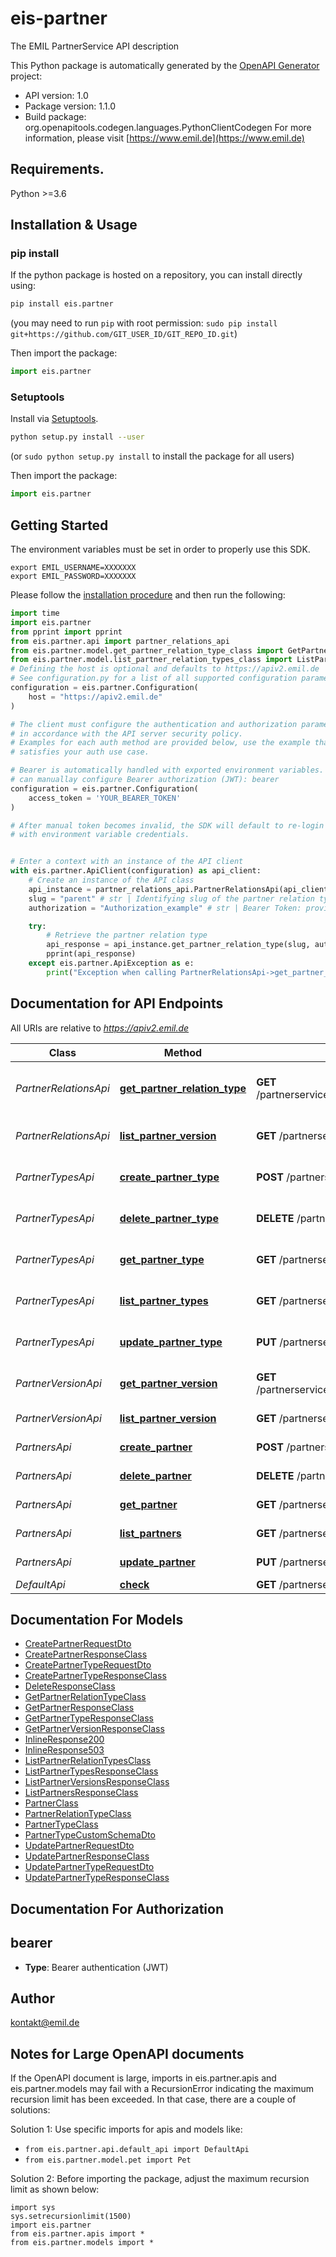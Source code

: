 # eis-partner
The EMIL PartnerService API description

This Python package is automatically generated by the [OpenAPI Generator](https://openapi-generator.tech) project:

- API version: 1.0
- Package version: 1.1.0
- Build package: org.openapitools.codegen.languages.PythonClientCodegen
For more information, please visit [https://www.emil.de](https://www.emil.de)

## Requirements.

Python >=3.6

## Installation & Usage
### pip install

If the python package is hosted on a repository, you can install directly using:

```sh
pip install eis.partner
```
(you may need to run `pip` with root permission: `sudo pip install git+https://github.com/GIT_USER_ID/GIT_REPO_ID.git`)

Then import the package:
```python
import eis.partner
```

### Setuptools

Install via [Setuptools](http://pypi.python.org/pypi/setuptools).

```sh
python setup.py install --user
```
(or `sudo python setup.py install` to install the package for all users)

Then import the package:
```python
import eis.partner
```

## Getting Started

The environment variables must be set in order to properly use this SDK.

```shell 
export EMIL_USERNAME=XXXXXXX
export EMIL_PASSWORD=XXXXXXX
```

Please follow the [installation procedure](#installation--usage) and then run the following:

```python
import time
import eis.partner
from pprint import pprint
from eis.partner.api import partner_relations_api
from eis.partner.model.get_partner_relation_type_class import GetPartnerRelationTypeClass
from eis.partner.model.list_partner_relation_types_class import ListPartnerRelationTypesClass
# Defining the host is optional and defaults to https://apiv2.emil.de
# See configuration.py for a list of all supported configuration parameters.
configuration = eis.partner.Configuration(
    host = "https://apiv2.emil.de"
)

# The client must configure the authentication and authorization parameters
# in accordance with the API server security policy.
# Examples for each auth method are provided below, use the example that
# satisfies your auth use case.

# Bearer is automatically handled with exported environment variables. However, you
# can manuallay configure Bearer authorization (JWT): bearer
configuration = eis.partner.Configuration(
    access_token = 'YOUR_BEARER_TOKEN'
)

# After manual token becomes invalid, the SDK will default to re-login automatically
# with environment variable credentials.


# Enter a context with an instance of the API client
with eis.partner.ApiClient(configuration) as api_client:
    # Create an instance of the API class
    api_instance = partner_relations_api.PartnerRelationsApi(api_client)
    slug = "parent" # str | Identifying slug of the partner relation type
    authorization = "Authorization_example" # str | Bearer Token: provided by the login endpoint under the name accessToken. (optional)

    try:
        # Retrieve the partner relation type
        api_response = api_instance.get_partner_relation_type(slug, authorization=authorization)
        pprint(api_response)
    except eis.partner.ApiException as e:
        print("Exception when calling PartnerRelationsApi->get_partner_relation_type: %s\n" % e)
```

## Documentation for API Endpoints

All URIs are relative to *https://apiv2.emil.de*

Class | Method | HTTP request | Description
------------ | ------------- | ------------- | -------------
*PartnerRelationsApi* | [**get_partner_relation_type**](docs/PartnerRelationsApi.md#get_partner_relation_type) | **GET** /partnerservice/v1/partners/relations/types/{slug} | Retrieve the partner relation type
*PartnerRelationsApi* | [**list_partner_version**](docs/PartnerRelationsApi.md#list_partner_version) | **GET** /partnerservice/v1/partners/relations/types | List partner relation types
*PartnerTypesApi* | [**create_partner_type**](docs/PartnerTypesApi.md#create_partner_type) | **POST** /partnerservice/v1/partner-types | Create the partner-types
*PartnerTypesApi* | [**delete_partner_type**](docs/PartnerTypesApi.md#delete_partner_type) | **DELETE** /partnerservice/v1/partner-types/{code} | Delete the partner-types
*PartnerTypesApi* | [**get_partner_type**](docs/PartnerTypesApi.md#get_partner_type) | **GET** /partnerservice/v1/partner-types/{code} | Retrieve the partner-types
*PartnerTypesApi* | [**list_partner_types**](docs/PartnerTypesApi.md#list_partner_types) | **GET** /partnerservice/v1/partner-types | List partner-types
*PartnerTypesApi* | [**update_partner_type**](docs/PartnerTypesApi.md#update_partner_type) | **PUT** /partnerservice/v1/partner-types/{code} | Update the partner-types
*PartnerVersionApi* | [**get_partner_version**](docs/PartnerVersionApi.md#get_partner_version) | **GET** /partnerservice/v1/partners/{code}/versions/{version} | Retrieve the partner version
*PartnerVersionApi* | [**list_partner_version**](docs/PartnerVersionApi.md#list_partner_version) | **GET** /partnerservice/v1/partners/{code}/versions | List partner versions
*PartnersApi* | [**create_partner**](docs/PartnersApi.md#create_partner) | **POST** /partnerservice/v1/partners | Create the partner
*PartnersApi* | [**delete_partner**](docs/PartnersApi.md#delete_partner) | **DELETE** /partnerservice/v1/partners/{code} | Delete the partner
*PartnersApi* | [**get_partner**](docs/PartnersApi.md#get_partner) | **GET** /partnerservice/v1/partners/{code} | Retrieve the partner
*PartnersApi* | [**list_partners**](docs/PartnersApi.md#list_partners) | **GET** /partnerservice/v1/partners | List partners
*PartnersApi* | [**update_partner**](docs/PartnersApi.md#update_partner) | **PUT** /partnerservice/v1/partners/{code} | Update the partner
*DefaultApi* | [**check**](docs/DefaultApi.md#check) | **GET** /partnerservice/health | 


## Documentation For Models

 - [CreatePartnerRequestDto](docs/CreatePartnerRequestDto.md)
 - [CreatePartnerResponseClass](docs/CreatePartnerResponseClass.md)
 - [CreatePartnerTypeRequestDto](docs/CreatePartnerTypeRequestDto.md)
 - [CreatePartnerTypeResponseClass](docs/CreatePartnerTypeResponseClass.md)
 - [DeleteResponseClass](docs/DeleteResponseClass.md)
 - [GetPartnerRelationTypeClass](docs/GetPartnerRelationTypeClass.md)
 - [GetPartnerResponseClass](docs/GetPartnerResponseClass.md)
 - [GetPartnerTypeResponseClass](docs/GetPartnerTypeResponseClass.md)
 - [GetPartnerVersionResponseClass](docs/GetPartnerVersionResponseClass.md)
 - [InlineResponse200](docs/InlineResponse200.md)
 - [InlineResponse503](docs/InlineResponse503.md)
 - [ListPartnerRelationTypesClass](docs/ListPartnerRelationTypesClass.md)
 - [ListPartnerTypesResponseClass](docs/ListPartnerTypesResponseClass.md)
 - [ListPartnerVersionsResponseClass](docs/ListPartnerVersionsResponseClass.md)
 - [ListPartnersResponseClass](docs/ListPartnersResponseClass.md)
 - [PartnerClass](docs/PartnerClass.md)
 - [PartnerRelationTypeClass](docs/PartnerRelationTypeClass.md)
 - [PartnerTypeClass](docs/PartnerTypeClass.md)
 - [PartnerTypeCustomSchemaDto](docs/PartnerTypeCustomSchemaDto.md)
 - [UpdatePartnerRequestDto](docs/UpdatePartnerRequestDto.md)
 - [UpdatePartnerResponseClass](docs/UpdatePartnerResponseClass.md)
 - [UpdatePartnerTypeRequestDto](docs/UpdatePartnerTypeRequestDto.md)
 - [UpdatePartnerTypeResponseClass](docs/UpdatePartnerTypeResponseClass.md)


## Documentation For Authorization


## bearer

- **Type**: Bearer authentication (JWT)


## Author

kontakt@emil.de


## Notes for Large OpenAPI documents
If the OpenAPI document is large, imports in eis.partner.apis and eis.partner.models may fail with a
RecursionError indicating the maximum recursion limit has been exceeded. In that case, there are a couple of solutions:

Solution 1:
Use specific imports for apis and models like:
- `from eis.partner.api.default_api import DefaultApi`
- `from eis.partner.model.pet import Pet`

Solution 2:
Before importing the package, adjust the maximum recursion limit as shown below:
```
import sys
sys.setrecursionlimit(1500)
import eis.partner
from eis.partner.apis import *
from eis.partner.models import *
```

